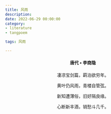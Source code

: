 ```yaml
---
title: 风雨
description:
date: 2022-06-29 00:00:00
category:
- literature
- tangpoem

tags: 风雨

---
```


<div id="poem-author">
唐代 • 李商隐
</div>
<div id="poem-body">
<p class="poem-paragraph">凄凉宝剑篇，羁泊欲穷年。</p>
<p class="poem-paragraph">黄叶仍风雨，青楼自管弦。</p>
<p class="poem-paragraph">新知遭薄俗，旧好隔良缘。</p>
<p class="poem-paragraph">心断新丰酒，销愁斗几千。</p>

</div>

<style>

#poem-author {
    width: 100%;
    text-align: center;
    margin: 20px 0;
    font-weight: bold;
}
#poem-body {
    width: 100%;
    text-align: center;
}
.poem-paragraph {
    font-family: "仿宋"
}

</style>